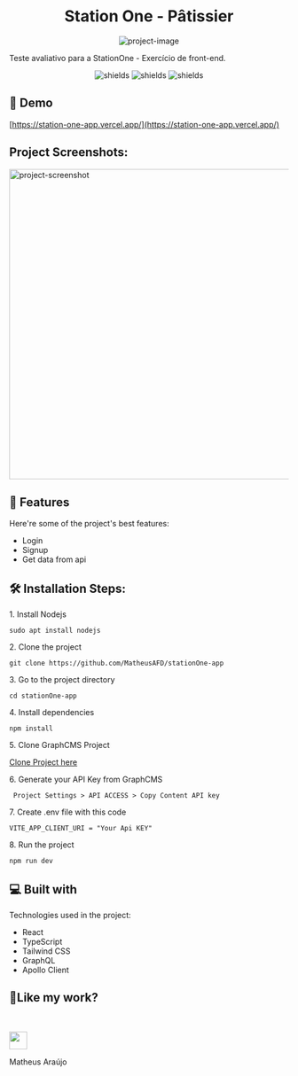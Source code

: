 <h1 align="center" id="title">Station One - Pâtissier</h1>

<p align="center"><img src="https://socialify.git.ci/MatheusAFD/stationOne-app/image?font=Source%20Code%20Pro&amp;language=1&amp;name=1&amp;owner=1&amp;pattern=Circuit%20Board&amp;stargazers=1&amp;theme=Dark" alt="project-image"></p>

<p id="description">Teste avaliativo para a StationOne - Exercício de front-end.</p>

<p align="center"><img src="https://img.shields.io/github/repo-size/matheusafd/stationOne-app" alt="shields"> <img src="https://img.shields.io/github/languages/count/matheusafd/stationOne-app" alt="shields"> <img src="https://img.shields.io/github/stars/matheusafd/stationOne-app" alt="shields"></p>

<h2>🚀 Demo</h2>

[https://station-one-app.vercel.app/](https://station-one-app.vercel.app/)

<h2>Project Screenshots:</h2>

<img src="https://i.imgur.com/1WB4hB3.png" alt="project-screenshot" width="560" height="560/">

<h2>🧐 Features</h2>

Here're some of the project's best features:

- Login
- Signup
- Get data from api

<h2>🛠️ Installation Steps:</h2>

<p>1. Install Nodejs</p>

```
sudo apt install nodejs
```

<p>2. Clone the project</p>

```
git clone https://github.com/MatheusAFD/stationOne-app
```

<p>3. Go to the project directory</p>

```
cd stationOne-app
```

<p>4. Install dependencies</p>

```
npm install
```

<p>5. Clone GraphCMS Project</p>

<a href="https://bit.ly/3yRFvgN" target="_blank" rel="noreferrer"> 
Clone Project here
</a>
</br>
<p>6. Generate your API Key from GraphCMS</p>

```
 Project Settings > API ACCESS > Copy Content API key
```

<p>7. Create .env file with this code</p>

```
VITE_APP_CLIENT_URI = "Your Api KEY"
```

<p>8. Run the project</p>

```
npm run dev
```

<h2>💻 Built with</h2>

Technologies used in the project:

- React
- TypeScript
- Tailwind CSS
- GraphQL
- Apollo Client

<h2>💖Like my work?</h2>

<br/>

<a href="https://www.linkedin.com/in/matheus-araujof" target="_blank" rel="noreferrer"><img src="https://raw.githubusercontent.com/danielcranney/readme-generator/main/public/icons/socials/linkedin.svg" width="32" height="32" /></a></p>
Matheus Araújo
